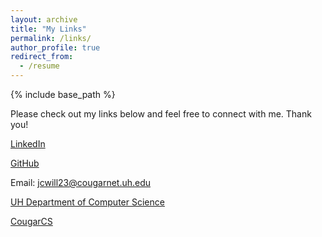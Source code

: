 ```yaml
---
layout: archive
title: "My Links"
permalink: /links/
author_profile: true
redirect_from:
  - /resume
---
```


{% include base_path %}

Please check out my links below and feel free to connect with me. Thank you!

[LinkedIn](https://www.linkedin.com/in/jack-williams-3587ab12a/)

[GitHub](https://github.com/jcwill23-uh)

Email: jcwill23@cougarnet.uh.edu

[UH Department of Computer Science](https://www.uh.edu/nsm/computer-science/)

[CougarCS](https://cougarcs.com/)
